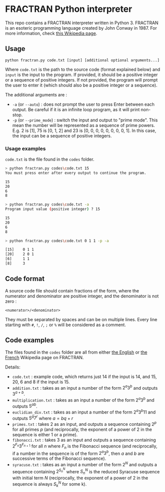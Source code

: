 # FRACTRAN Python interpreter

This repo contains a FRACTRAN interpreter written in Python 3. FRACTRAN is an esoteric programming language created by John Conway in 1987. For more information, check [this Wikipedia page](https://en.wikipedia.org/wiki/FRACTRAN).

## Usage

```
python fractran.py code.txt [input] [additional optional arguments...]
```

Where `code.txt` is the path to the source code (format explained below) and `input` is the input to the program. If provided, it should be a positive integer or a sequence of positive integers. If not provided, the program will prompt the user to enter it (which should also be a positive integer or a sequence).

The additional arguments are :
 - `-a` (or `--auto`) : does not prompt the user to press Enter between each output. Be careful if it is an infinite loop program, as it will print non-stop.
 - `-p` (or `--prime_mode`) : switch the input and output to "prime mode". This mean the number will be represented as a sequence of prime powers. E.g. 2 is [1], 75 is [0, 1, 2] and 23 is [0, 0, 0, 0, 0, 0, 0, 0, 1]. In this case, the input can be a sequence of positive integers.

### Usage examples

`code.txt` is the file found in the `codes` folder.

```bash
> python fractran.py codes\code.txt 15
You must press enter after every output to continue the program.

15
20
6
8
```


```bash
> python fractran.py codes\code.txt -a
Program input value (positive integer) ? 15

15
20
6
8
```
```bash
> python fractran.py codes\code.txt 0 1 1 -p -a

[15]    0 1 1
[20]    2 0 1
[6]     1 1
[8]     3
```

## Code format

A source code file should contain fractions of the form, where the numerator and denominator are positive integer, and the denominator is not zero :
```
<numerator>/<denominator>
```

They must be separated by spaces and can be on multiple lines. Every line starting with `#`, `!`, `/`, `;` or `%` will be considered as a comment.

## Code examples

The files found in the `codes` folder are all from either [the English](https://en.wikipedia.org/wiki/FRACTRAN) or [the French](https://fr.wikipedia.org/wiki/FRACTRAN) Wikipedia page on FRACTRAN.

Details:
 - `code.txt` : example code, which returns just 14 if the input is 14, and 15, 20, 6 and 8 if the input is 15.
 - `addition.txt` : takes as an input a number of the form $2^a3^b$ and outputs $3^{a+b}$.
 - `multiplication.txt` : takes as an input a number of the form $2^a3^b$ and outputs $5^{ab}$.
 - `euclidian_div.txt` : takes as an input a number of the form $2^a3^b11$ and outputs $5^q7^r$ where $a = bq+r$
 - `primes.txt` : takes 2 as an input, and outputs a sequence containing $2^p$ for all primes $p$ (and reciprocally, the exponent of a power of 2 in the sequence is either 1 or a prime).
 - `fibonacci.txt` : takes 3 as an input and outputs a sequence containing $2^{F_n}3^{F_{n+1}}$ for all $n$ where $F_n$ is the Fibonacci sequence (and reciprocally, if a number in the sequence is of the form $2^a3^b$, then $a$ and $b$ are successive terms of the Fibonacci sequence).
 - `syracuse.txt` : takes as an input a number of the form $2^N$ and outputs a sequence containing $2^{S^N_n}$ where $S^N_n$ is the reduced Syracuse sequence with initial term $N$ (reciprocally, the exponent of a power of 2 in the sequence is always $S^N_k$ for some k).

